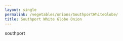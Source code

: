 ```yaml
---
layout: single
permalink: /vegetables/onions/SouthportWhiteGlobe/
title: Southport White Globe Onion
---
```

southport